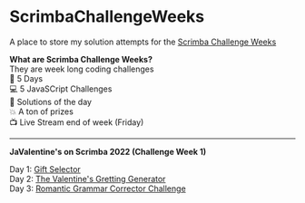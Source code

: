 # ScrimbaChallengeWeeks

A place to store my solution attempts for the [Scrimba Challenge Weeks](https://scrimba.com/learn/codeweeks)

**What are Scrimba Challenge Weeks?**   
They are week long coding challenges   
  📆 5 Days   
  💻 5 JavaSCript Challenges   
  🌟 Solutions of the day   
  💥 A ton of prizes   
  📺 Live Stream end of week (Friday)  
  
  ***

**JaValentine's on Scrimba 2022 (Challenge Week 1)**   
   
Day 1: [Gift Selector](https://thebimsider.github.io/ScrimbaChallengeWeeks/W1-Day1/)   
Day 2: [The Valentine's Gretting Generator](https://thebimsider.github.io/ScrimbaChallengeWeeks/W1-Day2/)   
Day 3: [Romantic Grammar Corrector Challenge](https://thebimsider.github.io/ScrimbaChallengeWeeks/W1-Day3/)   
